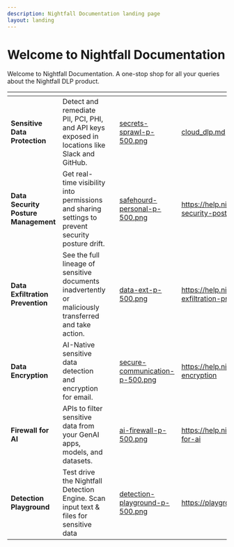 ```yaml
---
description: Nightfall Documentation landing page
layout: landing
---
```


# Welcome to Nightfall Documentation

Welcome to Nightfall Documentation. A one-stop shop for all your queries about the Nightfall DLP product.&#x20;

<table data-view="cards"><thead><tr><th></th><th></th><th></th><th data-hidden data-card-cover data-type="files"></th><th data-hidden data-card-target data-type="content-ref"></th></tr></thead><tbody><tr><td><strong>Sensitive Data Protection</strong></td><td>Detect and remediate PII, PCI, PHI, and API keys exposed in locations like Slack and GitHub.</td><td></td><td><a href=".gitbook/assets/secrets-sprawl-p-500.png">secrets-sprawl-p-500.png</a></td><td><a href="nightfall_introduction/cloud_dlp.md">cloud_dlp.md</a></td></tr><tr><td><strong>Data Security Posture Management</strong></td><td>Get real-time visibility into permissions and sharing settings to prevent security posture drift. </td><td></td><td><a href=".gitbook/assets/safehourd-personal-p-500.png">safehourd-personal-p-500.png</a></td><td><a href="https://help.nightfall.ai/data-security-posture-management">https://help.nightfall.ai/data-security-posture-management</a></td></tr><tr><td><strong>Data Exfiltration Prevention</strong></td><td>See the full lineage of sensitive documents inadvertently or maliciously transferred and take action.</td><td></td><td><a href=".gitbook/assets/data-ext-p-500.png">data-ext-p-500.png</a></td><td><a href="https://help.nightfall.ai/data-exfiltration-prevention">https://help.nightfall.ai/data-exfiltration-prevention</a></td></tr><tr><td><strong>Data Encryption</strong> </td><td>AI-Native sensitive data detection and encryption for email.</td><td></td><td><a href=".gitbook/assets/secure-communication-p-500.png">secure-communication-p-500.png</a></td><td><a href="https://help.nightfall.ai/data-encryption">https://help.nightfall.ai/data-encryption</a></td></tr><tr><td><strong>Firewall for AI</strong></td><td>APIs to filter sensitive data from your GenAI apps, models, and datasets.</td><td></td><td><a href=".gitbook/assets/ai-firewall-p-500.png">ai-firewall-p-500.png</a></td><td><a href="https://help.nightfall.ai/firewall-for-ai">https://help.nightfall.ai/firewall-for-ai</a></td></tr><tr><td><strong>Detection Playground</strong></td><td>Test drive the Nightfall Detection Engine. Scan input text &#x26; files for sensitive data</td><td></td><td><a href=".gitbook/assets/detection-playground-p-500.png">detection-playground-p-500.png</a></td><td><a href="https://playground.nightfall.ai/">https://playground.nightfall.ai/</a></td></tr></tbody></table>
